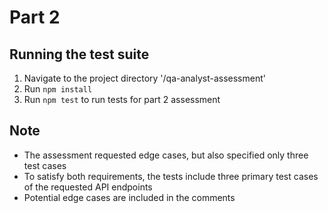 # Part 2

## Running the test suite

1. Navigate to the project directory '/qa-analyst-assessment'
2. Run `npm install`
3. Run `npm test` to run tests for part 2 assessment

## Note

- The assessment requested edge cases, but also specified only three test cases
- To satisfy both requirements, the tests include three primary test cases of the requested API endpoints
- Potential edge cases are included in the comments
